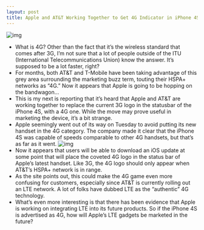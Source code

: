 ```yaml
---
layout: post
title: Apple and AT&T Working Together to Get 4G Indicator in iPhone 4S Status Bar
---
```

![img](http://media.idownloadblog.com/wp-content/uploads/2011/10/4g-iphone-4s.png)
* What is 4G? Other than the fact that it’s the wireless standard that comes after 3G, I’m not sure that a lot of people outside of the ITU (International Telecommunications Union) know the answer. It’s supposed to be a lot faster, right?
* For months, both AT&T and T-Mobile have been taking advantage of this grey area surrounding the marketing buzz term, touting their HSPA+ networks as “4G.” Now it appears that Apple is going to be hopping on the bandwagon…
* This is my next is reporting that it’s heard that Apple and AT&T are working together to replace the current 3G logo in the statusbar of the iPhone 4S, with a 4G one. While the move may prove useful in marketing the device, it’s a bit strange.
* Apple seemingly went out of its way on Tuesday to avoid putting its new handset in the 4G category. The company made it clear that the iPhone 4S was capable of speeds comparable to other 4G handsets, but that’s as far as it went.
![img](http://media.idownloadblog.com/wp-content/uploads/2011/10/att-4g-e1318015312746.jpg)
* Now it appears that users will be able to download an iOS update at some point that will place the coveted 4G logo in the status bar of Apple’s latest handset. Like 3G, the 4G logo should only appear when AT&T’s HSPA+ network is in range.
* As the site points out, this could make the 4G game even more confusing for customers, especially since AT&T is currently rolling out an LTE network. A lot of folks have dubbed LTE as the “authentic” 4G technology.
* What’s even more interesting is that there has been evidence that Apple is working on integrating LTE into its future products. So if the iPhone 4S is advertised as 4G, how will Apple’s LTE gadgets be marketed in the future?

